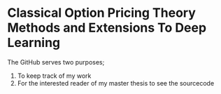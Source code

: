 # Classical Option Pricing Theory Methods and Extensions To Deep Learning
The GitHub serves two purposes;
1) To keep track of my work
2) For the interested reader of my master thesis to see the sourcecode
